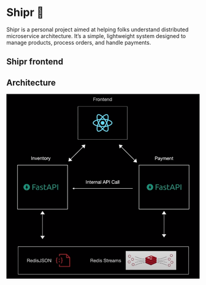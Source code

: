 # Shipr 🚢

Shipr is a personal project aimed at helping folks understand distributed microservice architecture. It’s a simple, lightweight system designed to manage products, process orders, and handle payments.

## Shipr frontend



## Architecture

![Shipr Architecture](./shipr-architecture.png)
